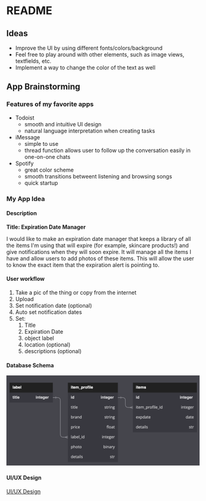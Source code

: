 #  README

## Ideas

- Improve the UI by using different fonts/colors/background
- Feel free to play around with other elements, such as image views, textfields, etc.
- Implement a way to change the color of the text as well

## App Brainstorming

### Features of my favorite apps

- Todoist
    - smooth and intuitive UI design
    - natural language interpretation when creating tasks
- iMessage
    - simple to use
    - thread function allows user to follow up the conversation easily in one-on-one chats
- Spotify
    - great color scheme
    - smooth transitions betweent listening and browsing songs
    - quick startup 

### My App Idea
#### Description
**Title: Expiration Date Manager**

I would like to make an expiration date manager that keeps a library of all the items I'm using that will expire (for example, skincare products!) and give notifications when they will soon expire. It will manage all the items I have and allow users to add photos of these items. This will allow the user to know the exact item that the expiration alert is pointing to. 

#### User workflow
1. Take a pic of the thing or copy from the internet
2. Upload
4. Set notification date (optional)
5. Auto set notification dates
6. Set:
    1. Title
    2. Expiration Date
    3. object label
    4. location (optional)
    5. descriptions (optional)

#### Database Schema

![](/db-schema.png)

#### UI/UX Design

[UI/UX Design](/figma-design.png)
